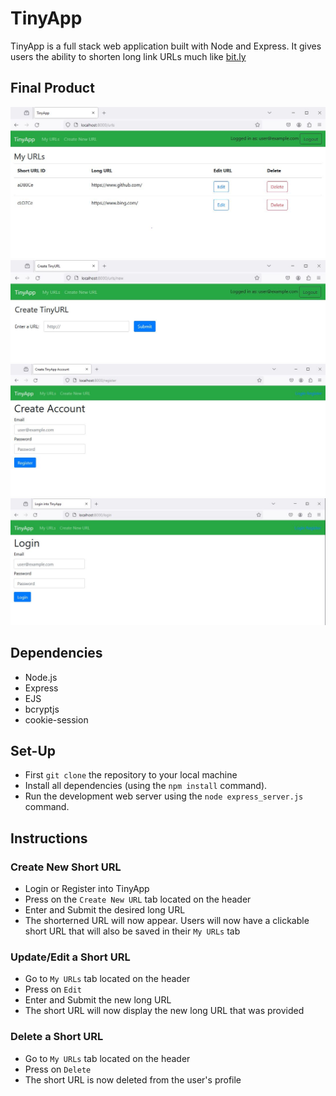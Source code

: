 # TinyApp

TinyApp is a full stack web application built with Node and Express. It gives users the ability to shorten long link URLs much like [bit.ly](https://bitly.com/) 

## Final Product

!["TinyApp My URLs Page"](https://github.com/rlitoncs/tinyapp/blob/main/docs/urls-page.png?raw=true)
!["Create Tiny URL"](https://github.com/rlitoncs/tinyapp/blob/main/docs/create-tinyURL-page.png?raw=true)
!["Register Account"](https://github.com/rlitoncs/tinyapp/blob/main/docs/register-page.png?raw=true)
!["Login into TinyApp"](https://github.com/rlitoncs/tinyapp/blob/main/docs/login-page.png?raw=true)

## Dependencies

- Node.js
- Express
- EJS
- bcryptjs
- cookie-session

## Set-Up
- First `git clone` the repository to your local machine
- Install all dependencies (using the `npm install` command).
- Run the development web server using the `node express_server.js` command.

## Instructions
### Create New Short URL
- Login or Register into TinyApp
- Press on the `Create New URL` tab located on the header
- Enter and Submit the desired long URL
- The shorterned URL will now appear. Users will now have a clickable short URL that will also be saved in their `My URLs` tab

### Update/Edit a Short URL
- Go to `My URLs` tab located on the header
- Press on `Edit`
- Enter and Submit the new long URL
- The short URL will now display the new long URL that was provided

### Delete a Short URL
- Go to `My URLs` tab located on the header
- Press on `Delete`
- The short URL is now deleted from the user's profile 
